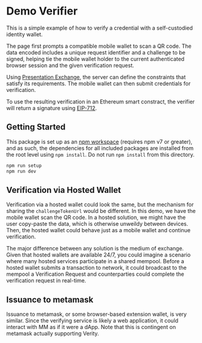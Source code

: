 # Demo Verifier

This is a simple example of how to verify a credential with a self-custodied identity wallet.

The page first prompts a compatible mobile wallet to scan a QR code. The data encoded includes a unique request identifier and a challenge to be signed, helping tie the mobile wallet holder to the current authenticated browser session and the given verification request.

Using [Presentation Exchange](https://identity.foundation/presentation-exchange), the server can define the constraints that satisfy its requirements. The mobile wallet can then submit credentials for verification.

To use the resulting verification in an Ethereum smart constract, the verifier will return a signature using [EIP-712](https://eips.ethereum.org/EIPS/eip-712).

## Getting Started

This package is set up as an [npm workspace](https://docs.npmjs.com/cli/v7/using-npm/workspaces) (requires npm v7 or greater), and as such, the dependencies for all included packages are installed from the root level using `npm install`. Do not run `npm install` from this directory.

```sh
npm run setup
npm run dev
```

## Verification via Hosted Wallet

Verification via a hosted wallet could look the same, but the mechanism for sharing the `challengeTokenUrl` would be different. In this demo, we have the mobile wallet scan the QR code. In a hosted solution, we might have the user copy-paste the data, which is otherwise unweildy between devices. Then, the hosted wallet could behave just as a mobile wallet and continue verification.

The major difference between any solution is the medium of exchange. Given that hosted wallets are available 24/7, you could imagine a scenario where many hosted services participate in a shared mempool. Before a hosted wallet submits a transaction to network, it could broadcast to the mempool a Verification Request and counterparties could complete the verification request in real-time.

## Issuance to metamask

Issuance to metamask, or some browser-based extension wallet, is very similar. Since the verifying service is likely a web application, it could interact with MM as if it were a dApp. Note that this is contingent on metamask actually supporting Verity.
